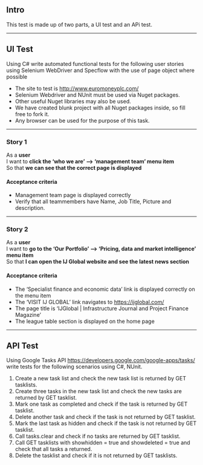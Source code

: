 ## Intro

This test is made up of two parts, a UI test and an APi test. 

---

## UI Test

Using C# write automated functional tests for the following user stories using Selenium WebDriver and Specflow with the use of page object where possible
- The site to test is http://www.euromoneyplc.com/
- Selenium Webdriver and NUnit must be used via Nuget packages.
- Other useful Nuget libraries may also be used.
- We have created blunk project with all Nuget packages inside, so fill free to fork it. 
- Any browser can be used for the purpose of this task.


---

### Story 1

As a **user**  
I want to **click the ‘who we are’ --> ‘management team’ menu item**  
So that **we can see that the correct page is displayed**  


#### Acceptance criteria

- Management team page is displayed correctly
- Verify that all teammembers have Name, Job Title, Picture and description.


---

### Story 2

As a **user**  
I want to **go to the ‘Our Portfolio’ --> ‘Pricing, data and market intelligence’ menu item**  
So that **I can open the IJ Global website and see the latest news section**  


#### Acceptance criteria

- The ‘Specialist finance and economic data’ link is displayed correctly on the menu item
- The ‘VISIT IJ GLOBAL’ link navigates to https://ijglobal.com/
- The page title is ‘IJGlobal | Infrastructure Journal and Project Finance Magazine’
- The league table section is displayed on the home page


---

## API Test

Using Google Tasks API https://developers.google.com/google-apps/tasks/ write tests for the following scenarios using C#, NUnit.  


1. Create a new task list and check the new task list is returned by GET tasklists.  
2. Create three tasks in the new task list and check the new tasks are returned by GET tasklist.  
3. Mark one task as completed and check if the task is returned by GET tasklist.  
4. Delete another task and check if the task is not returned by GET tasklist. 
5. Mark the last task as hidden and check if the task is not returned by GET tasklist.  
6. Call tasks.clear and check if no tasks are returned by GET tasklist.  
7. Call GET tasklists with showhidden = true and showdeleted = true and check that all tasks a returned.  
8. Delete the tasklist and check if it is not returned by GET tasklists.  
